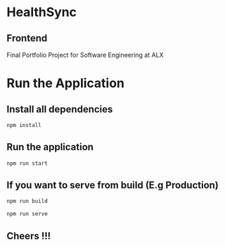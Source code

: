 # HealthSync

## Frontend

Final Portfolio Project for Software Engineering at ALX

# Run the Application

## Install all dependencies

```bash
npm install
```

## Run the application

```bash
npm run start
```

## If you want to serve from build (E.g Production)

```bash
npm run build
```

```bash
npm run serve
```

## Cheers !!!
